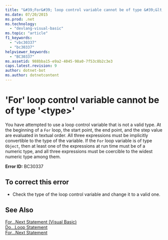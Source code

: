 ```yaml
---
title: "&#39;For&#39; loop control variable cannot be of type &#39;&lt;type&gt;&#39;"
ms.date: 07/20/2015
ms.prod: .net
ms.technology: 
  - "devlang-visual-basic"
ms.topic: "article"
f1_keywords: 
  - "vbc30337"
  - "bc30337"
helpviewer_keywords: 
  - "BC30337"
ms.assetid: 988bba15-e9a2-4045-98a0-7f53c8b2c3e3
caps.latest.revision: 9
author: dotnet-bot
ms.author: dotnetcontent
---
```

# &#39;For&#39; loop control variable cannot be of type &#39;&lt;type&gt;&#39;
You have attempted to use a loop control variable that is not a valid type. At the beginning of a `For` loop, the start point, the end point, and the step value are evaluated in textual order. All three expressions must be implicitly convertible to the type of the variable. If the `For` loop variable is of type `Object`, then at least one of the expressions at run time must be of a numeric type, and all three expressions must be coercible to the widest numeric type among them.  
  
 **Error ID:** BC30337  
  
## To correct this error  
  
-   Check the type of the loop control variable and change it to a valid one.  
  
## See Also  
 [For...Next Statement (Visual Basic)](../language-reference/statements/for-next-statement.md)  
 [Do...Loop Statement](../../visual-basic/language-reference/statements/do-loop-statement.md)  
 [For...Next Statement](../../visual-basic/language-reference/statements/for-next-statement.md)
